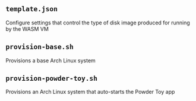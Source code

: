 ## `template.json`
Configure settings that control the type of disk image produced for running by the WASM VM

## `provision-base.sh`

Provisions a base Arch Linux system

## `provision-powder-toy.sh`
Provisions an Arch Linux system that auto-starts the Powder Toy app